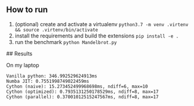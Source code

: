 ## How to run

1. (optional) create and activate a virtualenv `python3.7 -m venv .virtenv && source .virtenv/bin/activate`
2. install the requirements and build the extensions `pip install -e .`
3. run the benchmark `python Mandelbrot.py`

## Results

On my laptop

```
Vanilla python: 346.992529624913ms
Numba JIT: 0.7551998749022459ms
Cython (naive): 15.273452499968698ms, ndiff=6, max=10
Cython (optimized): 0.7935131250178529ms, ndiff=8, max=17
Cython (parallel): 0.37001012515247567ms, ndiff=8, max=17
```